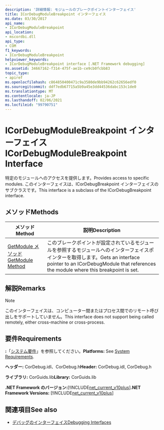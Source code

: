 ```yaml
---
description: '詳細情報: モジュールのブレークポイントインターフェイス'
title: ICorDebugModuleBreakpoint インターフェイス
ms.date: 03/30/2017
api_name:
- ICorDebugModuleBreakpoint
api_location:
- mscordbi.dll
api_type:
- COM
f1_keywords:
- ICorDebugModuleBreakpoint
helpviewer_keywords:
- ICorDebugModuleBreakpoint interface [.NET Framework debugging]
ms.assetid: 34667162-f314-475f-ae1b-ce9cb0fcbb83
topic_type:
- apiref
ms.openlocfilehash: c864850400471c9a3580de9bb94262c62656edf0
ms.sourcegitcommit: ddf7edb67715a5b9a45e3dd44536dabc153c1de0
ms.translationtype: MT
ms.contentlocale: ja-JP
ms.lasthandoff: 02/06/2021
ms.locfileid: "99790751"
---
```

# <a name="icordebugmodulebreakpoint-interface"></a><span data-ttu-id="d0bd0-103">ICorDebugModuleBreakpoint インターフェイス</span><span class="sxs-lookup"><span data-stu-id="d0bd0-103">ICorDebugModuleBreakpoint Interface</span></span>

<span data-ttu-id="d0bd0-104">特定のモジュールへのアクセスを提供します。</span><span class="sxs-lookup"><span data-stu-id="d0bd0-104">Provides access to specific modules.</span></span> <span data-ttu-id="d0bd0-105">このインターフェイスは、ICorDebugBreakpoint インターフェイスのサブクラスです。</span><span class="sxs-lookup"><span data-stu-id="d0bd0-105">This interface is a subclass of the ICorDebugBreakpoint interface.</span></span>  
  
## <a name="methods"></a><span data-ttu-id="d0bd0-106">メソッド</span><span class="sxs-lookup"><span data-stu-id="d0bd0-106">Methods</span></span>  
  
|<span data-ttu-id="d0bd0-107">メソッド</span><span class="sxs-lookup"><span data-stu-id="d0bd0-107">Method</span></span>|<span data-ttu-id="d0bd0-108">説明</span><span class="sxs-lookup"><span data-stu-id="d0bd0-108">Description</span></span>|  
|------------|-----------------|  
|[<span data-ttu-id="d0bd0-109">GetModule メソッド</span><span class="sxs-lookup"><span data-stu-id="d0bd0-109">GetModule Method</span></span>](icordebugmodulebreakpoint-getmodule-method.md)|<span data-ttu-id="d0bd0-110">このブレークポイントが設定されているモジュールを参照するモジュールへのインターフェイスポインターを取得します。</span><span class="sxs-lookup"><span data-stu-id="d0bd0-110">Gets an interface pointer to an ICorDebugModule that references the module where this breakpoint is set.</span></span>|  
  
## <a name="remarks"></a><span data-ttu-id="d0bd0-111">解説</span><span class="sxs-lookup"><span data-stu-id="d0bd0-111">Remarks</span></span>  
  
> [!NOTE]
> <span data-ttu-id="d0bd0-112">このインターフェイスは、コンピューター間またはプロセス間でのリモート呼び出しをサポートしていません。</span><span class="sxs-lookup"><span data-stu-id="d0bd0-112">This interface does not support being called remotely, either cross-machine or cross-process.</span></span>  
  
## <a name="requirements"></a><span data-ttu-id="d0bd0-113">要件</span><span class="sxs-lookup"><span data-stu-id="d0bd0-113">Requirements</span></span>  

 <span data-ttu-id="d0bd0-114">**:**「[システム要件](../../get-started/system-requirements.md)」を参照してください。</span><span class="sxs-lookup"><span data-stu-id="d0bd0-114">**Platforms:** See [System Requirements](../../get-started/system-requirements.md).</span></span>  
  
 <span data-ttu-id="d0bd0-115">**ヘッダー:** CorDebug.idl、CorDebug.h</span><span class="sxs-lookup"><span data-stu-id="d0bd0-115">**Header:** CorDebug.idl, CorDebug.h</span></span>  
  
 <span data-ttu-id="d0bd0-116">**ライブラリ:** CorGuids.lib</span><span class="sxs-lookup"><span data-stu-id="d0bd0-116">**Library:** CorGuids.lib</span></span>  
  
 <span data-ttu-id="d0bd0-117">**.NET Framework のバージョン:**[!INCLUDE[net_current_v10plus](../../../../includes/net-current-v10plus-md.md)]</span><span class="sxs-lookup"><span data-stu-id="d0bd0-117">**.NET Framework Versions:** [!INCLUDE[net_current_v10plus](../../../../includes/net-current-v10plus-md.md)]</span></span>  
  
## <a name="see-also"></a><span data-ttu-id="d0bd0-118">関連項目</span><span class="sxs-lookup"><span data-stu-id="d0bd0-118">See also</span></span>

- [<span data-ttu-id="d0bd0-119">デバッグのインターフェイス</span><span class="sxs-lookup"><span data-stu-id="d0bd0-119">Debugging Interfaces</span></span>](debugging-interfaces.md)
